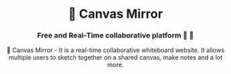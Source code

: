<div align="center">

# 🎨 Canvas Mirror

### Free and Real-Time collaborative platform 🦄 🚀

🎨 Canvas Mirror - It is a real-time collaborative whiteboard website. It allows multiple users to sketch together on a shared canvas, make notes and a lot more.

</div>
